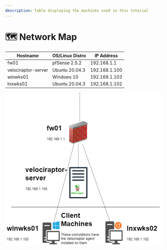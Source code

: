 ```yaml
---
description: Table displaying the machines used in this tutorial
---
```


# 🗺 Network Map

| Hostname            | OS/Linux Distro | IP Address    |
| ------------------- | --------------- | ------------- |
| fw01                | pfSense 2.5.2   | 192.168.1.1   |
| velociraptor-server | Ubuntu 20.04.3  | 192.168.1.100 |
| winwks01            | Windows 10      | 192.168.1.103 |
| lnxwks02            | Ubuntu 20.04.3  | 192.168.1.102 |

![](<../.gitbook/assets/Velociraptor (1).png>)

